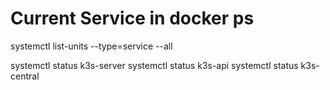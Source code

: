 # Current Service in docker ps

systemctl list-units --type=service --all

systemctl status k3s-server
systemctl status k3s-api
systemctl status k3s-central